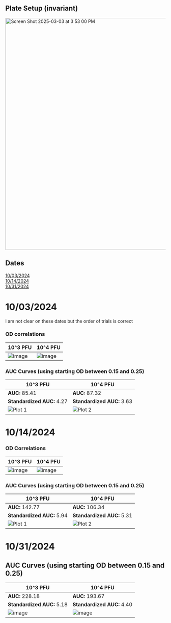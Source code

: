 ## Plate Setup (invariant)

<img width="727" alt="Screen Shot 2025-03-03 at 3 53 00 PM" src="https://github.com/user-attachments/assets/87cce085-5c3c-48bd-912e-10c376b89ca4" />

## Dates
[10/03/2024](#10032024) <br>
[10/14/2024](#10142024)  
[10/31/2024](#10312024) <br>

# 10/03/2024

I am not clear on these dates but the order of trials is correct
### OD correlations

| 10^3 PFU | 10^4 PFU |
|----------|----------|
| ![image](https://github.com/user-attachments/assets/75dca1e6-4171-4438-afde-a55cbcf0812c) | ![image](https://github.com/user-attachments/assets/e4267bde-c820-4a7f-863a-1d9467323eaa)|

### AUC Curves (using starting OD between 0.15 and 0.25)

| 10^3 PFU | 10^4 PFU |
|----------|----------|
| **AUC:** 85.41 | **AUC:** 87.32 |
| **Standardized AUC:** 4.27 | **Standardized AUC:** 3.63 |
| ![Plot 1](https://github.com/user-attachments/assets/48299545-702f-4eed-b274-3ce61a35b00e) | ![Plot 2](https://github.com/user-attachments/assets/9b2582a6-f4ce-445c-ad5b-60ceedb7d21c) |
 



# 10/14/2024

### OD Correlations

| 10^3 PFU | 10^4 PFU |
|----------|----------|
| ![image](https://github.com/user-attachments/assets/f26be135-d895-44c7-a625-8f2cd985fc57) | ![image](https://github.com/user-attachments/assets/cac6acdd-5dd0-4482-9774-190d6f2355b2) |

### AUC Curves (using starting OD between 0.15 and 0.25)
| 10^3 PFU | 10^4 PFU |
|----------|----------|
| **AUC:** 142.77 | **AUC:** 106.34 |
| **Standardized AUC:** 5.94 | **Standardized AUC:** 5.31 |
|![Plot 1](https://github.com/user-attachments/assets/351f13a5-5872-47f0-8697-e33a35d40c90)| ![Plot 2](https://github.com/user-attachments/assets/c1e5d84c-4311-4dc8-b371-7138e33510ec) |


# 10/31/2024

## AUC Curves (using starting OD between 0.15 and 0.25)
| 10^3 PFU | 10^4 PFU |
|----------|----------|
| **AUC:** 228.18 | **AUC:** 193.67 |
| **Standardized AUC:** 5.18 | **Standardized AUC:** 4.40 |
| ![image](https://github.com/user-attachments/assets/eb9d32ed-bdde-4265-9d47-987d6de6007c) | ![image](https://github.com/user-attachments/assets/7cd8b359-424b-437c-a1a0-5aebe022ebad) |







